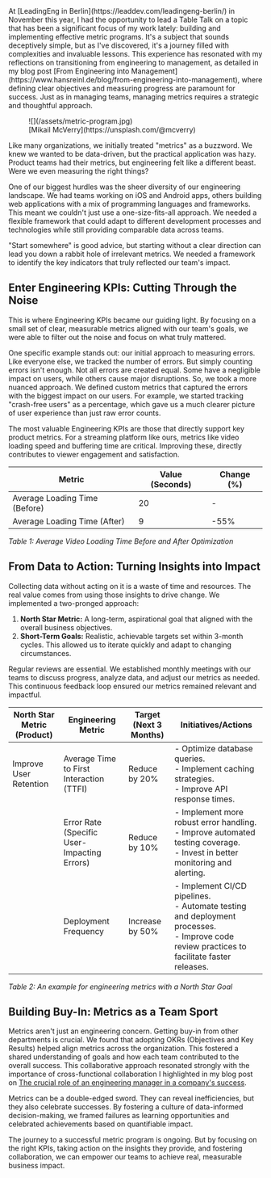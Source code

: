 <div class="post__intro" markdown="1">
At [LeadingEng in Berlin](https://leaddev.com/leadingeng-berlin/) in November this year, I had the opportunity to lead a Table Talk on a topic that has been a significant focus of my work lately: building and implementing effective metric programs. It's a subject that sounds deceptively simple, but as I've discovered, it's a journey filled with complexities and invaluable lessons. This experience has resonated with my reflections on transitioning from engineering to management, as detailed in my blog post [From Engineering into Management](https://www.hansreinl.de/blog/from-engineering-into-management), where defining clear objectives and measuring progress are paramount for success. Just as in managing teams, managing metrics requires a strategic and thoughtful approach.
</div>

<figure class="image image--block" markdown="1">
  ![](/assets/metric-program.jpg)

<figcaption class="image__caption image__caption--no-border" markdown="1">
  <span class="image__caption__copywrite">[Mikail McVerry](https://unsplash.com/@mcverry)</span>
</figcaption>
</figure>

Like many organizations, we initially treated "metrics" as a buzzword. We knew we wanted to be data-driven, but the practical application was hazy. Product teams had their metrics, but engineering felt like a different beast. Were we even measuring the right things?

One of our biggest hurdles was the sheer diversity of our engineering landscape. We had teams working on iOS and Android apps, others building web applications with a mix of programming languages and frameworks. This meant we couldn't just use a one-size-fits-all approach. We needed a flexible framework that could adapt to different development processes and technologies while still providing comparable data across teams.

"Start somewhere" is good advice, but starting without a clear direction can lead you down a rabbit hole of irrelevant metrics. We needed a framework to identify the key indicators that truly reflected our team's impact.

## Enter Engineering KPIs: Cutting Through the Noise

This is where Engineering KPIs became our guiding light. By focusing on a small set of clear, measurable metrics aligned with our team's goals, we were able to filter out the noise and focus on what truly mattered.

One specific example stands out: our initial approach to measuring errors. Like everyone else, we tracked the number of errors. But simply counting errors isn't enough. Not all errors are created equal. Some have a negligible impact on users, while others cause major disruptions. So, we took a more nuanced approach. We defined custom metrics that captured the errors with the biggest impact on our users. For example, we started tracking "crash-free users" as a percentage, which gave us a much clearer picture of user experience than just raw error counts.

The most valuable Engineering KPIs are those that directly support key product metrics. For a streaming platform like ours, metrics like video loading speed and buffering time are critical. Improving these, directly contributes to viewer engagement and satisfaction.

| Metric                     | Value (Seconds) | Change (%) |
|-----------------------------|-----------------|------------|
| Average Loading Time (Before) | 20              | -          |
| Average Loading Time (After)  | 9               | -55%       |

_Table 1: Average Video Loading Time Before and After Optimization_

## From Data to Action: Turning Insights into Impact

Collecting data without acting on it is a waste of time and resources. The real value comes from using those insights to drive change. We implemented a two-pronged approach:

1. **North Star Metric:** A long-term, aspirational goal that aligned with the overall business objectives.
2. **Short-Term Goals:** Realistic, achievable targets set within 3-month cycles. This allowed us to iterate quickly and adapt to changing circumstances.

Regular reviews are essential. We established monthly meetings with our teams to discuss progress, analyze data, and adjust our metrics as needed. This continuous feedback loop ensured our metrics remained relevant and impactful.

| North Star Metric (Product) | Engineering Metric | Target (Next 3 Months) | Initiatives/Actions |
| --- | --- | --- | --- |
| Improve User Retention | Average Time to First Interaction (TTFI) | Reduce by 20% | -   Optimize database queries.<br>-   Implement caching strategies.<br>-   Improve API response times. |
|  | Error Rate (Specific User-Impacting Errors) | Reduce by 10% | -   Implement more robust error handling.<br>-   Improve automated testing coverage.<br>-   Invest in better monitoring and alerting. |
|  | Deployment Frequency | Increase by 50% | -   Implement CI/CD pipelines.<br>-   Automate testing and deployment processes.<br>-   Improve code review practices to facilitate faster releases. |

_Table 2: An example for engineering metrics with a North Star Goal_

## Building Buy-In: Metrics as a Team Sport

Metrics aren't just an engineering concern. Getting buy-in from other departments is crucial. We found that adopting OKRs (Objectives and Key Results) helped align metrics across the organization. This fostered a shared understanding of goals and how each team contributed to the overall success. This collaborative approach resonated strongly with the importance of cross-functional collaboration I highlighted in my blog post on [The crucial role of an engineering manager in a company's success](https://www.hansreinl.de/blog/the-crucial-role-of-an-engineering-manager-in-a-companies-success).

Metrics can be a double-edged sword. They can reveal inefficiencies, but they also celebrate successes. By fostering a culture of data-informed decision-making, we framed failures as learning opportunities and celebrated achievements based on quantifiable impact.

The journey to a successful metric program is ongoing. But by focusing on the right KPIs, taking action on the insights they provide, and fostering collaboration, we can empower our teams to achieve real, measurable business impact.
